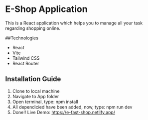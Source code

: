 # E-Shop Application

This is a React application  which helps you to manage all your task regarding shopping online.

##Technologies
- React
- Vite
- Tailwind CSS
- React Router


## Installation Guide
1. Clone to local machine
2. Navigate to App folder
3. Open terminal, type: npm install
4. All dependicied have been added, now, type: npm run dev
5. Done!!
Live Demo: https://e-fast-shop.netlify.app/